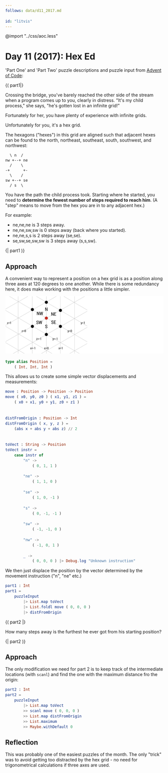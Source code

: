 ```yaml
---
follows: data/d11_2017.md

id: "litvis"
---
```


@import "../css/aoc.less"

# Day 11 (2017): Hex Ed

'Part One' and 'Part Two' puzzle descriptions and puzzle input from [Advent of Code](https://adventofcode.com/2017/day/11):

{( part1|}

Crossing the bridge, you've barely reached the other side of the stream when a program comes up to you, clearly in distress. "It's my child process," she says, "he's gotten lost in an infinite grid!"

Fortunately for her, you have plenty of experience with infinite grids.

Unfortunately for you, it's a hex grid.

The hexagons ("hexes") in this grid are aligned such that adjacent hexes can be found to the north, northeast, southeast, south, southwest, and northwest:

      \ n  /
    nw +--+ ne
      /    \
    -+      +-
      \    /
    sw +--+ se
      / s  \

You have the path the child process took. Starting where he started, you need to **determine the fewest number of steps required to reach him**. (A "step" means to move from the hex you are in to any adjacent hex.)

For example:

- ne,ne,ne is 3 steps away.
- ne,ne,sw,sw is 0 steps away (back where you started).
- ne,ne,s,s is 2 steps away (se,se).
- se,sw,se,sw,sw is 3 steps away (s,s,sw).

{| part1 )}

## Approach

A convenient way to represent a position on a hex grid is as a position along three axes at 120 degrees to one another. While there is some redundancy here, it does make working with the positions a little simpler.

![hex grid](../images/hexgrid.jpg)

```elm {l}
type alias Position =
    ( Int, Int, Int )
```

This allows us to create some simple vector displacements and measurements:

```elm {l}
move : Position -> Position -> Position
move ( x0, y0, z0 ) ( x1, y1, z1 ) =
    ( x0 + x1, y0 + y1, z0 + z1 )


distFromOrigin : Position -> Int
distFromOrigin ( x, y, z ) =
    (abs x + abs y + abs z) // 2


toVect : String -> Position
toVect instr =
    case instr of
        "n" ->
            ( 0, 1, 1 )

        "ne" ->
            ( 1, 1, 0 )

        "se" ->
            ( 1, 0, -1 )

        "s" ->
            ( 0, -1, -1 )

        "sw" ->
            ( -1, -1, 0 )

        "nw" ->
            ( -1, 0, 1 )

        _ ->
            ( 0, 0, 0 ) |> Debug.log "Unknown instruction"
```

We then just displace the position by the vector determined by the movement instruction ("n", "ne" etc.)

```elm {l r}
part1 : Int
part1 =
    puzzleInput
        |> List.map toVect
        |> List.foldl move ( 0, 0, 0 )
        |> distFromOrigin
```

{( part2 |}

How many steps away is the furthest he ever got from his starting position?

{| part2 )}

## Approach

The only modification we need for part 2 is to keep track of the intermediate locations (with `scanl`) and find the one with the maximum distance fro the origin:

```elm {l r}
part2 : Int
part2 =
    puzzleInput
        |> List.map toVect
        >> scanl move ( 0, 0, 0 )
        >> List.map distFromOrigin
        >> List.maximum
        >> Maybe.withDefault 0
```

## Reflection

This was probably one of the easiest puzzles of the month. The only "trick" was to avoid getting too distracted by the hex grid - no need for trigonometrical calculations if three axes are used.
